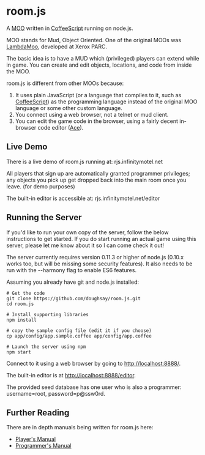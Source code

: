 room.js
=======

A [MOO](http://en.wikipedia.org/wiki/MOO) written in [CoffeeScript](http://coffeescript.org/) running on node.js.

MOO stands for Mud, Object Oriented. One of the original MOOs was [LambdaMoo](http://en.wikipedia.org/wiki/LambdaMOO), developed at Xerox PARC.

The basic idea is to have a MUD which (privileged) players can extend while in game.  You can create and edit objects, locations, and code from inside the MOO.

room.js is different from other MOOs because:

1. It uses plain JavaScript (or a language that compiles to it, such as [CoffeeScript](http://coffeescript.org/)) as the programming language instead of the original MOO language or some other custom language.
2. You connect using a web browser, not a telnet or mud client.
3. You can edit the game code in the browser, using a fairly decent in-browser code editor ([Ace](http://ace.ajax.org/)).

Live Demo
---------

There is a live demo of room.js running at: rjs.infinitymotel.net

All players that sign up are automatically granted programmer privileges; any objects you pick up get dropped back into the main room once you leave. (for demo purposes)

The built-in editor is accessible at: rjs.infinitymotel.net/editor

Running the Server
------------------

If you'd like to run your own copy of the server, follow the below instructions to get started. If you do start running an actual game using this server, please let me know about it so I can come check it out!

The server currently requires version 0.11.3 or higher of node.js (0.10.x works too, but will be missing some security features). It also needs to be run with the --harmony flag to enable ES6 features.

Assuming you already have git and node.js installed:

    # Get the code
    git clone https://github.com/doughsay/room.js.git
    cd room.js

    # Install supporting libraries
    npm install

    # copy the sample config file (edit it if you choose)
    cp app/config/app.sample.coffee app/config/app.coffee

    # Launch the server using npm
    npm start

Connect to it using a web browser by going to [http://localhost:8888/](http://localhost:8888/).

The built-in editor is at [http://localhost:8888/editor](http://localhost:8888/editor).

The provided seed database has one user who is also a programmer: username=root, password=p@ssw0rd.

Further Reading
---------------

There are in depth manuals being written for room.js here:

* [Player's Manual](https://github.com/doughsay/room.js/wiki/Player%27s-Manual)
* [Programmer's Manual](https://github.com/doughsay/room.js/wiki/Programmer%27s-Manual)